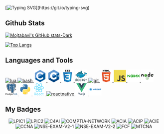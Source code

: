 
<!--
**mojtabavi/mojtabavi** is a ✨ _special_ ✨ repository because its `README.md` (this file) appears on your GitHub profile.

Here are some ideas to get you started:

- 🔭 I’m currently working on ...
- 🌱 I’m currently learning ...
- 👯 I’m looking to collaborate on ...
- 🤔 I’m looking for help with ...
- 💬 Ask me about ...
- 📫 How to reach me: ...
- 😄 Pronouns: ...
- ⚡ Fun fact: ...
-->

[![Typing SVG](https://readme-typing-svg.demolab.com?font=JetBrains+Mono&pause=1000&width=500&lines=Hello%2CThere+%F0%9F%91%8B;I'm+Mojtabavi;Control4+Driver+Developer;+Free+software%2C+ML%2C+AI+%26+IOT+enthusiast.)](https://git.io/typing-svg)

<!--
<p align="center"> 
  Visitor count<br>
  <img src="https://profile-counter.glitch.me/mojtabavi/count.svg" />
</p>
--> 
<h2 align="left">Github Stats</h2>

[![Mojtabavi's GitHub stats-Dark](https://github-readme-stats.vercel.app/api?username=mojtabavi&show_icons=true&theme=rose_pine)](https://github.com/anuraghazra/github-readme-stats#gh-dark-mode-only)

[![Top Langs](https://github-readme-stats.vercel.app/api/top-langs/?username=mojtabavi&layout=compact&theme=rose_pine)](https://github.com/anuraghazra/github-readme-stats)


<h2 align="left">Languages and Tools</h2>
<p align="left"> 
  <a href="https://www.lua.org/home.html" target="_blank"> <img src="https://upload.wikimedia.org/wikipedia/commons/thumb/c/cf/Lua-Logo.svg/2048px-Lua-Logo.svg.png" alt="lua" width="40" height="40"/> </a>
  <a href="https://www.gnu.org/software/bash/" target="_blank"> <img src="https://www.vectorlogo.zone/logos/gnu_bash/gnu_bash-icon.svg" alt="bash" width="40" height="40"/> </a> 
  <a href="https://www.cprogramming.com/" target="_blank"> <img src="https://raw.githubusercontent.com/devicons/devicon/master/icons/c/c-original.svg" alt="c" width="40" height="40"/> </a> 
  <a href="https://www.w3schools.com/cpp/" target="_blank"> <img src="https://raw.githubusercontent.com/devicons/devicon/master/icons/cplusplus/cplusplus-original.svg" alt="cplusplus" width="40" height="40"/> </a> 
  <a href="https://www.w3schools.com/css/" target="_blank"> <img src="https://raw.githubusercontent.com/devicons/devicon/master/icons/css3/css3-original-wordmark.svg" alt="css3" width="40" height="40"/> </a> 
  <a href="https://www.docker.com/" target="_blank"> <img src="https://raw.githubusercontent.com/devicons/devicon/master/icons/docker/docker-original-wordmark.svg" alt="docker" width="40" height="40"/> </a> 
  <a href="https://git-scm.com/" target="_blank"> <img src="https://www.vectorlogo.zone/logos/git-scm/git-scm-icon.svg" alt="git" width="40" height="40"/> </a> 
  <a href="https://www.w3.org/html/" target="_blank"> <img src="https://raw.githubusercontent.com/devicons/devicon/master/icons/html5/html5-original-wordmark.svg" alt="html5" width="40" height="40"/> </a> 
  <a href="https://developer.mozilla.org/en-US/docs/Web/JavaScript" target="_blank"> <img src="https://raw.githubusercontent.com/devicons/devicon/master/icons/javascript/javascript-original.svg" alt="javascript" width="40" height="40"/> </a> 
  <a href="https://www.nginx.com" target="_blank"> <img src="https://raw.githubusercontent.com/devicons/devicon/master/icons/nginx/nginx-original.svg" alt="nginx" width="40" height="40"/> </a> <a href="https://nodejs.org" target="_blank"> <img src="https://raw.githubusercontent.com/devicons/devicon/master/icons/nodejs/nodejs-original-wordmark.svg" alt="nodejs" width="40" height="40"/> </a> 
  <a href="https://www.postgresql.org" target="_blank"> <img src="https://raw.githubusercontent.com/devicons/devicon/master/icons/postgresql/postgresql-original-wordmark.svg" alt="postgresql" width="40" height="40"/> </a> <a href="https://www.python.org" target="_blank"> <img src="https://raw.githubusercontent.com/devicons/devicon/master/icons/python/python-original.svg" alt="python" width="40" height="40"/> </a> 
  <a href="https://reactjs.org/" target="_blank"> <img src="https://raw.githubusercontent.com/devicons/devicon/master/icons/react/react-original-wordmark.svg" alt="react" width="40" height="40"/> </a> 
  <a href="https://reactnative.dev/" target="_blank"> <img src="https://reactnative.dev/img/header_logo.svg" alt="reactnative" width="40" height="40"/> </a> 
  <a href="https://vuejs.org/" target="_blank"> <img src="https://raw.githubusercontent.com/devicons/devicon/master/icons/vuejs/vuejs-original-wordmark.svg" alt="vuejs" width="40" height="40"/> </a> 
  <a href="https://webpack.js.org" target="_blank"> <img src="https://raw.githubusercontent.com/devicons/devicon/d00d0969292a6569d45b06d3f350f463a0107b0d/icons/webpack/webpack-original-wordmark.svg" alt="webpack" width="40" height="40"/> </a> 
</p>
   
<h2 align="left">My Badges</h2>
 <p align="center">
  <img src="https://user-images.githubusercontent.com/63472358/218496693-fb60bf00-f80f-450b-be6b-605efc44d68e.png" width="100" title="LPIC1">
  <img src="https://user-images.githubusercontent.com/63472358/218501287-a0d6151e-dbc0-4a79-ae09-d9463ebc693a.png" width="100" title="LPIC2">
  <img src="https://user-images.githubusercontent.com/63472358/218495983-902b362c-28e3-49df-b49c-f6c7d130e276.png" width="100" title="C4AI">
  <img src="https://user-images.githubusercontent.com/63472358/218491075-3b15596b-b735-4cee-9f41-a6d7a4bb9d13.png" width="100" title="COMPTIA-NETWORK">
  <img src="https://user-images.githubusercontent.com/63472358/218489903-5ad76e78-9a6e-4bd3-aeab-df7930fc6acb.png" width="100" title="ACIA">
  <img src="https://user-images.githubusercontent.com/63472358/218490717-660a75eb-4cb1-425b-8f10-c61539330ee7.png" width="100" title="ACIP">
  <img src="https://user-images.githubusercontent.com/63472358/218490854-eb200704-ba3d-4ec9-85b4-1fe7da2a8dc1.png" width="100" title="ACIE">
  <img src="https://user-images.githubusercontent.com/63472358/218493672-cc35b4d2-ee44-4851-9f50-b491dd6a4929.png" width="100" title="CCNA">
  <img src="https://images.credly.com/images/083854d8-3a8f-465c-b414-19507f9703d9/image.png" width="100" title="NSE-EXAM-V2-1">
  <img src="https://images.credly.com/images/39641a02-c97f-40d0-8773-d3a475954e9e/image.png" width="100" title="NSE-EXAM-V2-2">
  <img src="https://images.credly.com/images/22a0ece5-ff05-4594-8320-25e55e9ae203/image.png" width="100" title="FCF">
  <img src="https://user-images.githubusercontent.com/63472358/218494658-15ab5ab0-52ca-4409-9583-3df4c77f325a.png" width="100" title="MTCNA">
</p>
